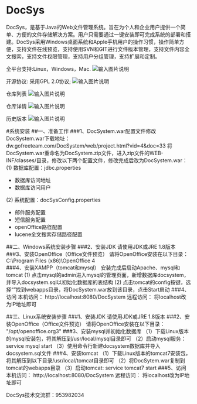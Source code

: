 # DocSys

DocSys，是基于Java的Web文件管理系统。旨在为个人和企业用户提供一个简单、方便的文件存储解决方案。用户只需要通过一键安装即可完成系统的部署和搭建。DocSys采用Windows桌面系统和Apple手机用户的操作习惯，操作简单方便，支持文件在线预览，支持使用SVN和GIT进行文件版本管理，支持文件内容全文搜索，支持文件权限管理，支持用户分组管理，支持扩展和定制。

全平台支持:Linux，Windows，Mac.
![输入图片说明](https://images.gitee.com/uploads/images/2018/1117/233316_639ed640_1558129.png "1.png")

开源协议: 采用GPL 2.0协议;
![输入图片说明](https://images.gitee.com/uploads/images/2018/1117/233347_2cc1a65f_1558129.png "2.png")

仓库列表
![输入图片说明](https://images.gitee.com/uploads/images/2018/1117/234733_69d967ef_1558129.png "6.png")

仓库详情
![输入图片说明](https://images.gitee.com/uploads/images/2018/1117/234744_2850feb3_1558129.png "7.png")

历史版本
![输入图片说明](https://images.gitee.com/uploads/images/2018/1119/095414_fba9ce48_1558129.png "8.png")

#系统安装
##一、准备工作
###1、DocSystem.war配置文件修改
DocSystem.war下载地址： dw.gofreeteam.com/DocSystem/web/project.html?vid=4&doc=33
将DocSystem.war重命名为DocSystem.zip文件，进入zip文件的WEB-INF/classes/目录，修改以下两个配置文件，修改完成后改为DocSystem.war：
(1) 数据库配置：jdbc.properties
- 数据库访问地址
- 数据库访问用户

(2) 系统配置：docSysConfig.properties
- 邮件服务配置
- 短信服务配置
- openOffice路径配置
- lucene全文搜索存储路径配置

##二、Windows系统安装步骤
###2、安装JDK
请使用JDK或JRE 1.8版本
###3、安装OpenOffice（Office文件预览）
请将OpenOffice安装在以下目录：
C:\Program Files (x86)\OpenOffice 4\
###4、安装XAMPP（tomcat和mysql）
安装完成后启动Apache、mysql和tomcat
(1) 点击mysql的admin进入mysql的管理页面，新增数据库docsystem，并导入docsystem.sql以初始化数据库的表结构
(2) 点击tomcat的config按键，选择“<Browser>”找到webapps目录，将DocSystem.war放到该目录，点击Start启动
###4、访问
本机访问：
http://localhost:8080/DocSystem
远程访问：
将localhost改为IP地址即可

##三、Linux系统安装步骤
###1、安装JDK
请使用JDK或JRE 1.8版本
###2、安装OpenOffice（Office文件预览）
请将OpenOffice安装在以下目录：
"/opt/openoffice.org3"
###3、安装mysql并初始化数据库
（1）下载Linux版本的mysql安装包，将其解压到/usr/local/mysql目录即可
（2）启动mysql服务：service mysql start
（3）使用命令行新建docsystem数据库并导入docsystem.sql文件
###4、安装tomcat
（1）下载Linux版本的tomcat7安装包，将其解压到以下目录/usr/local/tomcat目录即可
（2）将DocSytem.war复制到tomcat的webapps目录
（3）启动tomcat: service tomcat7 start
###5、访问
本机访问：
http://localhost:8080/DocSystem
远程访问：
将localhost改为IP地址即可

DocSys技术交流群：953982034